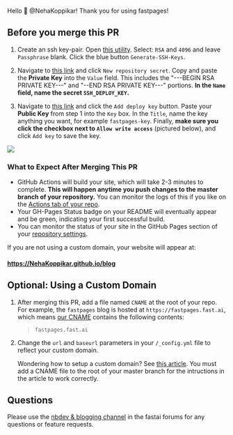 Hello :wave: @NehaKoppikar! Thank you for using fastpages!

## Before you merge this PR

1. Create an ssh key-pair. Open
   <a href="https://8gwifi.org/sshfunctions.jsp" target="_blank">this
   utility</a>. Select: `RSA` and `4096` and leave `Passphrase` blank. Click the
   blue button `Generate-SSH-Keys`.

2. Navigate to
   <a href="https://github.com/NehaKoppikar/blog/settings/secrets" target="_blank">this
   link</a> and click `New repository secret`. Copy and paste the **Private
   Key** into the `Value` field. This includes the "---BEGIN RSA PRIVATE KEY---"
   and "--END RSA PRIVATE KEY---" portions. **In the `Name` field, name the
   secret `SSH_DEPLOY_KEY`.**

3. Navigate to
   <a href="https://github.com/NehaKoppikar/blog/settings/keys" target="_blank">this
   link</a> and click the `Add deploy key` button. Paste your **Public Key**
   from step 1 into the `Key` box. In the `Title`, name the key anything you
   want, for example `fastpages-key`. Finally, **make sure you click the
   checkbox next to `Allow write access`** (pictured below), and click `Add key`
   to save the key.

![](https://raw.githubusercontent.com/fastai/fastpages/master/_fastpages_docs/_checkbox.png)

### What to Expect After Merging This PR

- GitHub Actions will build your site, which will take 2-3 minutes to complete.
  **This will happen anytime you push changes to the master branch of your
  repository.** You can monitor the logs of this if you like on the
  [Actions tab of your repo](https://github.com/NehaKoppikar/blog/actions).
- Your GH-Pages Status badge on your README will eventually appear and be green,
  indicating your first successful build.
- You can monitor the status of your site in the GitHub Pages section of your
  [repository settings](https://github.com/NehaKoppikar/blog/settings).

If you are not using a custom domain, your website will appear at:

#### https://NehaKoppikar.github.io/blog

## Optional: Using a Custom Domain

1. After merging this PR, add a file named `CNAME` at the root of your repo. For
   example, the `fastpages` blog is hosted at `https://fastpages.fast.ai`, which
   means [our CNAME](https://github.com/fastai/fastpages/blob/master/CNAME)
   contains the following contents:

   > `fastpages.fast.ai`

2. Change the `url` and `baseurl` parameters in your `/_config.yml` file to
   reflect your custom domain.

   Wondering how to setup a custom domain? See
   [this article](https://dev.to/trentyang/how-to-setup-google-domain-for-github-pages-1p58).
   You must add a CNAME file to the root of your master branch for the
   intructions in the article to work correctly.

## Questions

Please use the
[nbdev & blogging channel](https://forums.fast.ai/c/fastai-users/nbdev/48) in
the fastai forums for any questions or feature requests.
